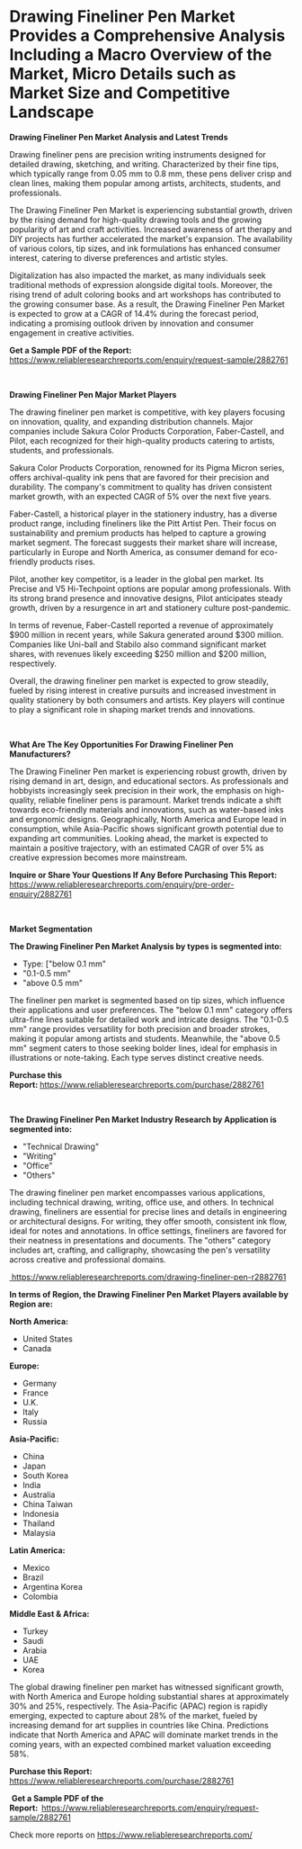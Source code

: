 <p><h1>Drawing Fineliner Pen Market Provides a Comprehensive Analysis Including a Macro Overview of the Market, Micro Details such as Market Size and Competitive Landscape</h1></p><p><strong>Drawing Fineliner Pen Market Analysis and Latest Trends</strong></p>
<p><p>Drawing fineliner pens are precision writing instruments designed for detailed drawing, sketching, and writing. Characterized by their fine tips, which typically range from 0.05 mm to 0.8 mm, these pens deliver crisp and clean lines, making them popular among artists, architects, students, and professionals. </p><p>The Drawing Fineliner Pen Market is experiencing substantial growth, driven by the rising demand for high-quality drawing tools and the growing popularity of art and craft activities. Increased awareness of art therapy and DIY projects has further accelerated the market's expansion. The availability of various colors, tip sizes, and ink formulations has enhanced consumer interest, catering to diverse preferences and artistic styles.</p><p>Digitalization has also impacted the market, as many individuals seek traditional methods of expression alongside digital tools. Moreover, the rising trend of adult coloring books and art workshops has contributed to the growing consumer base. As a result, the Drawing Fineliner Pen Market is expected to grow at a CAGR of 14.4% during the forecast period, indicating a promising outlook driven by innovation and consumer engagement in creative activities.</p></p>
<p><strong>Get a Sample PDF of the Report:&nbsp;</strong> <a href="https://www.reliableresearchreports.com/enquiry/request-sample/2882761?utm_campaign=3292&utm_medium=2&utm_source=Github&utm_content=ia&utm_term=13032025&utm_id=drawing-fineliner-pen">https://www.reliableresearchreports.com/enquiry/request-sample/2882761</a></p>
<p>&nbsp;</p>
<p><strong>Drawing Fineliner Pen Major Market Players</strong></p>
<p><p>The drawing fineliner pen market is competitive, with key players focusing on innovation, quality, and expanding distribution channels. Major companies include Sakura Color Products Corporation, Faber-Castell, and Pilot, each recognized for their high-quality products catering to artists, students, and professionals.</p><p>Sakura Color Products Corporation, renowned for its Pigma Micron series, offers archival-quality ink pens that are favored for their precision and durability. The company's commitment to quality has driven consistent market growth, with an expected CAGR of 5% over the next five years.</p><p>Faber-Castell, a historical player in the stationery industry, has a diverse product range, including fineliners like the Pitt Artist Pen. Their focus on sustainability and premium products has helped to capture a growing market segment. The forecast suggests their market share will increase, particularly in Europe and North America, as consumer demand for eco-friendly products rises.</p><p>Pilot, another key competitor, is a leader in the global pen market. Its Precise and V5 Hi-Techpoint options are popular among professionals. With its strong brand presence and innovative designs, Pilot anticipates steady growth, driven by a resurgence in art and stationery culture post-pandemic.</p><p>In terms of revenue, Faber-Castell reported a revenue of approximately $900 million in recent years, while Sakura generated around $300 million. Companies like Uni-ball and Stabilo also command significant market shares, with revenues likely exceeding $250 million and $200 million, respectively.</p><p>Overall, the drawing fineliner pen market is expected to grow steadily, fueled by rising interest in creative pursuits and increased investment in quality stationery by both consumers and artists. Key players will continue to play a significant role in shaping market trends and innovations.</p></p>
<p>&nbsp;</p>
<p><strong>What Are The Key Opportunities For Drawing Fineliner Pen Manufacturers?</strong></p>
<p><p>The Drawing Fineliner Pen market is experiencing robust growth, driven by rising demand in art, design, and educational sectors. As professionals and hobbyists increasingly seek precision in their work, the emphasis on high-quality, reliable fineliner pens is paramount. Market trends indicate a shift towards eco-friendly materials and innovations, such as water-based inks and ergonomic designs. Geographically, North America and Europe lead in consumption, while Asia-Pacific shows significant growth potential due to expanding art communities. Looking ahead, the market is expected to maintain a positive trajectory, with an estimated CAGR of over 5% as creative expression becomes more mainstream.</p></p>
<p><strong>Inquire or Share Your Questions If Any Before Purchasing This Report:</strong> <a href="https://www.reliableresearchreports.com/enquiry/pre-order-enquiry/2882761?utm_campaign=3292&utm_medium=2&utm_source=Github&utm_content=ia&utm_term=13032025&utm_id=drawing-fineliner-pen">https://www.reliableresearchreports.com/enquiry/pre-order-enquiry/2882761</a></p>
<p>&nbsp;</p>
<p><strong>Market Segmentation</strong></p>
<p><strong>The Drawing Fineliner Pen Market Analysis by types is segmented into:</strong></p>
<p><ul><li>Type: ["below 0.1 mm"</li><li>"0.1-0.5 mm"</li><li>"above 0.5 mm"</li></ul></p>
<p><p>The fineliner pen market is segmented based on tip sizes, which influence their applications and user preferences. The "below 0.1 mm" category offers ultra-fine lines suitable for detailed work and intricate designs. The "0.1-0.5 mm" range provides versatility for both precision and broader strokes, making it popular among artists and students. Meanwhile, the "above 0.5 mm" segment caters to those seeking bolder lines, ideal for emphasis in illustrations or note-taking. Each type serves distinct creative needs.</p></p>
<p><strong>Purchase this Report:&nbsp;</strong><a href="https://www.reliableresearchreports.com/purchase/2882761?utm_campaign=3292&utm_medium=2&utm_source=Github&utm_content=ia&utm_term=13032025&utm_id=drawing-fineliner-pen">https://www.reliableresearchreports.com/purchase/2882761</a></p>
<p>&nbsp;</p>
<p><strong>The Drawing Fineliner Pen Market Industry Research by Application is segmented into:</strong></p>
<p><ul><li>"Technical Drawing"</li><li>"Writing"</li><li>"Office"</li><li>"Others"</li></ul></p>
<p><p>The drawing fineliner pen market encompasses various applications, including technical drawing, writing, office use, and others. In technical drawing, fineliners are essential for precise lines and details in engineering or architectural designs. For writing, they offer smooth, consistent ink flow, ideal for notes and annotations. In office settings, fineliners are favored for their neatness in presentations and documents. The "others" category includes art, crafting, and calligraphy, showcasing the pen's versatility across creative and professional domains.</p></p>
<p><a href="https://www.reliableresearchreports.com/drawing-fineliner-pen-r2882761?utm_campaign=3292&utm_medium=2&utm_source=Github&utm_content=ia&utm_term=13032025&utm_id=drawing-fineliner-pen">&nbsp;https://www.reliableresearchreports.com/drawing-fineliner-pen-r2882761</a></p>
<p><strong>In terms of Region, the Drawing Fineliner Pen Market Players available by Region are:</strong></p>
<p>
    <p> <strong> North America: </strong>
        <ul>
            <li>United States</li>
            <li>Canada</li>
        </ul>
        </p> 
    <p> <strong> Europe: </strong>
        <ul>
            <li>Germany</li>
            <li>France</li>
            <li>U.K.</li>
            <li>Italy</li>
            <li>Russia</li>
        </ul>
        </p> 
    <p> <strong> Asia-Pacific: </strong>
        <ul>
            <li>China</li>
            <li>Japan</li>
            <li>South Korea</li>
            <li>India</li>
            <li>Australia</li>
            <li>China Taiwan</li>
            <li>Indonesia</li>
            <li>Thailand</li>
            <li>Malaysia</li>
        </ul>
        </p> 
    <p> <strong> Latin America: </strong>
        <ul>
            <li>Mexico</li>
            <li>Brazil</li>
            <li>Argentina Korea</li>
            <li>Colombia</li>
        </ul>
        </p> 
    <p> <strong> Middle East & Africa: </strong>
        <ul>
            <li>Turkey</li>
            <li>Saudi</li>
            <li>Arabia</li>
            <li>UAE</li>
            <li>Korea</li>
        </ul>
    </p>
    </p>
<p><p>The global drawing fineliner pen market has witnessed significant growth, with North America and Europe holding substantial shares at approximately 30% and 25%, respectively. The Asia-Pacific (APAC) region is rapidly emerging, expected to capture about 28% of the market, fueled by increasing demand for art supplies in countries like China. Predictions indicate that North America and APAC will dominate market trends in the coming years, with an expected combined market valuation exceeding 58%.</p></p>
<p><strong>Purchase this Report: </strong><a href="https://www.reliableresearchreports.com/purchase/2882761?utm_campaign=3292&utm_medium=2&utm_source=Github&utm_content=ia&utm_term=13032025&utm_id=drawing-fineliner-pen">https://www.reliableresearchreports.com/purchase/2882761</a></p>
<p>&nbsp;<strong>Get a Sample PDF of the Report:&nbsp;&nbsp;</strong><a href="https://www.reliableresearchreports.com/enquiry/request-sample/2882761?utm_campaign=3292&utm_medium=2&utm_source=Github&utm_content=ia&utm_term=13032025&utm_id=drawing-fineliner-pen">https://www.reliableresearchreports.com/enquiry/request-sample/2882761</a></p>
<p><strong></strong></p>
<p>Check more reports on <a href="https://www.reliableresearchreports.com/?utm_campaign=3292&utm_medium=2&utm_source=Github&utm_content=ia&utm_term=13032025&utm_id=drawing-fineliner-pen">https://www.reliableresearchreports.com/</a></p>